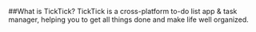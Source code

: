 ##What is TickTick?
TickTick is a cross-platform to-do list app & task manager, helping you to get all things done and make life well organized.
